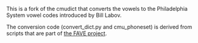 This is a fork of the cmudict that converts the vowels to the Philadelphia System vowel codes introduced by Bill Labov.

The conversion code (convert\_dict.py and cmu_phoneset) is derived from scripts that are part of [the FAVE project](https://github.com/JoFrhwld/FAVE).

